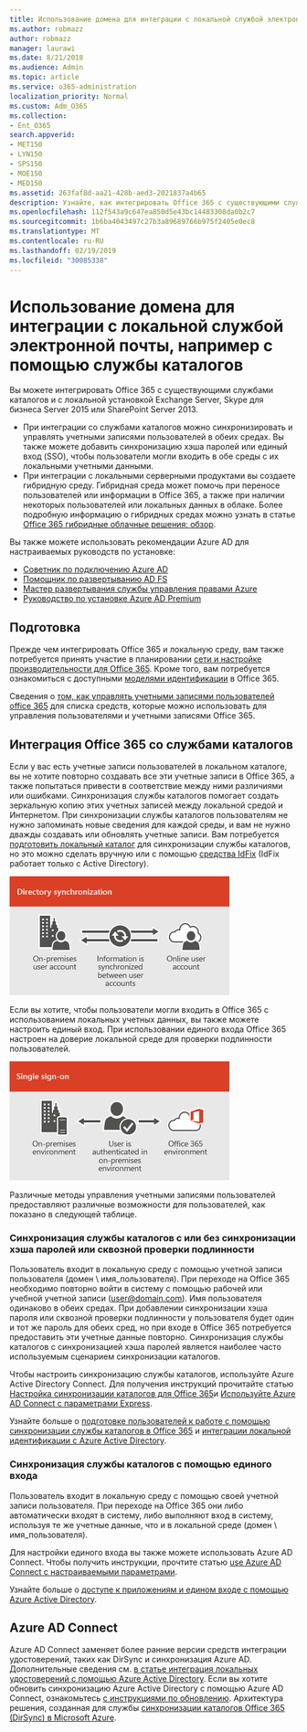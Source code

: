 ```yaml
---
title: Использование домена для интеграции с локальной службой электронной почты, например с помощью службы каталогов
ms.author: robmazz
author: robmazz
manager: laurawi
ms.date: 8/21/2018
ms.audience: Admin
ms.topic: article
ms.service: o365-administration
localization_priority: Normal
ms.custom: Adm_O365
ms.collection:
- Ent_O365
search.appverid:
- MET150
- LYN150
- SPS150
- MOE150
- MED150
ms.assetid: 263faf8d-aa21-428b-aed3-2021837a4b65
description: Узнайте, как интегрировать Office 365 с существующими службами каталогов.
ms.openlocfilehash: 112f543a9c647ea850d5e43bc14483308da0b2c7
ms.sourcegitcommit: 1b6ba4043497c27b3a89689766b975f2405e0ec8
ms.translationtype: MT
ms.contentlocale: ru-RU
ms.lasthandoff: 02/19/2019
ms.locfileid: "30085338"
---
```

# <a name="office-365-integration-with-on-premises-environments"></a>Использование домена для интеграции с локальной службой электронной почты, например с помощью службы каталогов

Вы можете интегрировать Office 365 с существующими службами каталогов и с локальной установкой Exchange Server, Skype для бизнеса Server 2015 или SharePoint Server 2013.
  
 - При интеграции со службами каталогов можно синхронизировать и управлять учетными записями пользователей в обеих средах. Вы также можете добавить синхронизацию хэша паролей или единый вход (SSO), чтобы пользователи могли входить в обе среды с их локальными учетными данными.
 - При интеграции с локальными серверными продуктами вы создаете гибридную среду. Гибридная среда может помочь при переносе пользователей или информации в Office 365, а также при наличии некоторых пользователей или локальных данных в облаке. Более подробную информацию о гибридных средах можно узнать в статье [Office 365 гибридные облачные решения: обзор](https://support.office.com/article/59616fab-acdb-40e9-b414-cf0c965c80b7).

Вы также можете использовать рекомендации Azure AD для настраиваемых руководств по установке:
- [Советник по подключению Azure AD](https://aka.ms/aadconnectpwsync)
- [Помощник по развертыванию AD FS](https://aka.ms/adfsguidance)
- [Мастер развертывания службы управления правами Azure](https://aka.ms/azuremsguidance)
- [Руководство по установке Azure AD Premium](https://aka.ms/aadpguidance)
   
## <a name="before-you-begin"></a>Подготовка
Прежде чем интегрировать Office 365 и локальную среду, вам также потребуется принять участие в планировании [сети и настройке производительности для Office 365](network-planning-and-performance.md). Кроме того, вам потребуется ознакомиться с доступными [моделями идентификации](about-office-365-identity.md) в Office 365. 

Сведения о [том, как управлять учетными записями пользователей office 365](manage-office-365-accounts.md) для списка средств, которые можно использовать для управления пользователями и учетными записями Office 365. 
  
## <a name="integrate-office-365-with-directory-services"></a>Интеграция Office 365 со службами каталогов
Если у вас есть учетные записи пользователей в локальном каталоге, вы не хотите повторно создавать все эти учетные записи в Office 365, а также попытаться привести в соответствие между ними различиями или ошибками. Синхронизация службы каталогов помогает создать зеркальную копию этих учетных записей между локальной средой и Интернетом. При синхронизации службы каталогов пользователям не нужно запоминать новые сведения для каждой среды, и вам не нужно дважды создавать или обновлять учетные записи. Вам потребуется [подготовить локальный каталог](prepare-for-directory-synchronization.md) для синхронизации службы каталогов, но это можно сделать вручную или с помощью [средства IdFix](install-and-run-idfix.md) (IdFix работает только с Active Directory). 
  
![Использование синхронизации службы каталогов для синхронизации локальных и сетевых данных учетных записей пользователей](media/a64af0d0-9be6-46b1-8727-277e683abf5e.png)
  
Если вы хотите, чтобы пользователи могли входить в Office 365 с использованием локальных учетных данных, вы также можете настроить единый вход. При использовании единого входа Office 365 настроен на доверие локальной среде для проверки подлинности пользователей.
  
![При использовании единого входа одна и та же учетная запись доступна как в локальной среде, так и в сети.](media/d76235f2-8a53-405e-b8ef-dfa4cfc208b8.png)
  
Различные методы управления учетными записями пользователей предоставляют различные возможности для пользователей, как показано в следующей таблице.
 
### <a name="directory-synchronization-with-or-without-password-hash-synchronization-or-pass-through-authentication"></a>**Синхронизация службы каталогов с или без синхронизации хэша паролей или сквозной проверки подлинности**
Пользователь входит в локальную среду с помощью учетной записи пользователя (домен \ имя_пользователя). При переходе на Office 365 необходимо повторно войти в систему с помощью рабочей или учебной учетной записи (user@domain.com). Имя пользователя одинаково в обеих средах. При добавлении синхронизации хэша пароля или сквозной проверки подлинности у пользователя будет один и тот же пароль для обеих сред, но при входе в Office 365 потребуется предоставить эти учетные данные повторно. Синхронизация службы каталогов с синхронизацией хэша паролей является наиболее часто используемым сценарием синхронизации каталогов.

Чтобы настроить синхронизацию службы каталогов, используйте Azure Active Directory Connect. Для получения инструкций прочитайте статью [Настройка синхронизации каталогов для Office 365](set-up-directory-synchronization.md)и [Используйте Azure AD Connect с параметрами Express](https://go.microsoft.com/fwlink/p/?LinkId=698537).

Узнайте больше о [подготовке пользователей к работе с помощью синхронизации службы каталогов в Office 365](prepare-for-directory-synchronization.md) и [интеграции локальной идентификации с Azure Active Directory](https://go.microsoft.com/fwlink/?LinkId=518101).

### <a name="directory-synchronization-with-sso"></a>**Синхронизация службы каталогов с помощью единого входа**
Пользователь входит в локальную среду с помощью своей учетной записи пользователя. При переходе на Office 365 они либо автоматически входят в систему, либо выполняют вход в систему, используя те же учетные данные, что и в локальной среде (домен \ имя_пользователя).

Для настройки единого входа вы также можете использовать Azure AD Connect. Чтобы получить инструкции, прочтите статью [use Azure AD Connect с настраиваемыми параметрами](https://go.microsoft.com/fwlink/p/?LinkID=698430).

Узнайте больше о [доступе к приложениям и едином входе с помощью Azure Active Directory](https://go.microsoft.com/fwlink/p/?LinkId=698604).

## <a name="azure-ad-connect"></a>Azure AD Connect
Azure AD Connect заменяет более ранние версии средств интеграции удостоверений, таких как DirSync и синхронизация Azure AD. Дополнительные сведения см. [в статье интеграция локальных удостоверений с помощью Azure Active Directory](https://go.microsoft.com/fwlink/p/?LinkId=527969). Если вы хотите обновить синхронизацию Azure Active Directory с помощью Azure AD Connect, ознакомьтесь [с инструкциями по обновлению](https://go.microsoft.com/fwlink/p/?LinkId=733240). Архитектура решения, созданная для службы [синхронизации каталогов Office 365 (DirSync) в Microsoft Azure](https://go.microsoft.com/fwlink/?LinkId=517887).